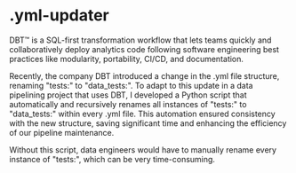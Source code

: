 # .yml-updater

DBT™ is a SQL-first transformation workflow that lets teams quickly and collaboratively deploy analytics code following software engineering best practices like modularity, portability, CI/CD, and documentation.

Recently, the company DBT introduced a change in the .yml file structure, renaming "tests:" to "data_tests:". To adapt to this update in a data pipelining project that uses DBT, I developed a Python script that automatically and recursively renames all instances of "tests:" to "data_tests:" within every .yml file. This automation ensured consistency with the new structure, saving significant time and enhancing the efficiency of our pipeline maintenance.

Without this script, data engineers would have to manually rename every instance of "tests:", which can be very time-consuming.
